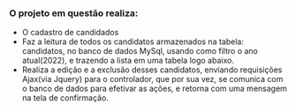 ### O projeto em questão realiza:
- O cadastro de candidados
- Faz a leitura de todos os candidatos armazenados na tabela: candidatos, no banco de dados MySql, usando como filtro o ano atual(2022), e trazendo a lista em uma tabela logo abaixo.
- Realiza a edição e a exclusão desses candidatos, enviando requisições Ajax(via Jquery) para o controlador, que por sua vez, se comunica com o banco de dados para efetivar as ações, e retorna com uma mensagem na tela de confirmação.
